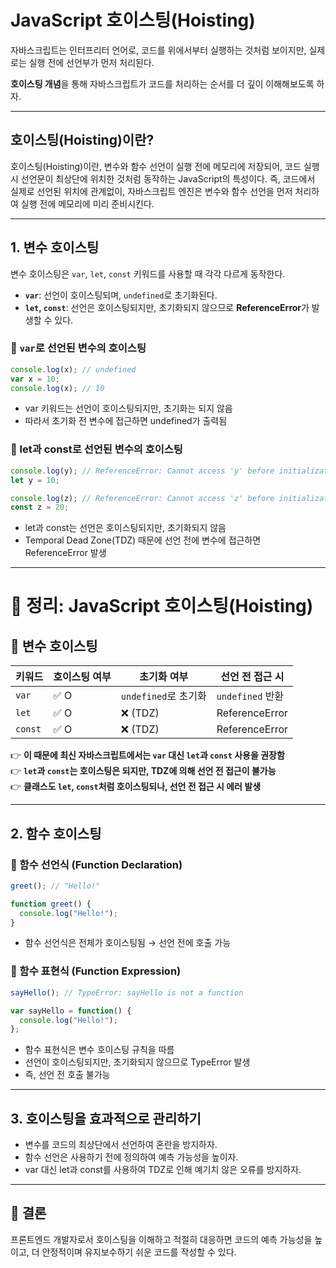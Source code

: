# JavaScript 호이스팅(Hoisting)

자바스크립트는 인터프리터 언어로, 코드를 위에서부터 실행하는 것처럼 보이지만, 실제로는 실행 전에 선언부가 먼저 처리된다.

**호이스팅 개념**을 통해 자바스크립트가 코드를 처리하는 순서를 더 깊이 이해해보도록 하자.

---

## 호이스팅(Hoisting)이란?

호이스팅(Hoisting)이란, 변수와 함수 선언이 실행 전에 메모리에 저장되어, 코드 실행 시 선언문이 최상단에 위치한 것처럼 동작하는 JavaScript의 특성이다.
즉, 코드에서 실제로 선언된 위치에 관계없이, 자바스크립트 엔진은 변수와 함수 선언을 먼저 처리하여 실행 전에 메모리에 미리 준비시킨다.

---

## 1. 변수 호이스팅

변수 호이스팅은 `var`, `let`, `const` 키워드를 사용할 때 각각 다르게 동작한다.

- **`var`**: 선언이 호이스팅되며, `undefined`로 초기화된다.
- **`let`, `const`**: 선언은 호이스팅되지만, 초기화되지 않으므로 **ReferenceError**가 발생할 수 있다.

### 🔹 `var`로 선언된 변수의 호이스팅
```js
console.log(x); // undefined
var x = 10;
console.log(x); // 10
```
- var 키워드는 선언이 호이스팅되지만, 초기화는 되지 않음
- 따라서 초기화 전 변수에 접근하면 undefined가 출력됨

### 🔹 let과 const로 선언된 변수의 호이스팅
```js
console.log(y); // ReferenceError: Cannot access 'y' before initialization
let y = 10;

console.log(z); // ReferenceError: Cannot access 'z' before initialization
const z = 20;
```
- let과 const는 선언은 호이스팅되지만, 초기화되지 않음
- Temporal Dead Zone(TDZ) 때문에 선언 전에 변수에 접근하면 ReferenceError 발생
---

# 📌 정리: JavaScript 호이스팅(Hoisting)

## 🔹 변수 호이스팅

| 키워드  | 호이스팅 여부 | 초기화 여부 | 선언 전 접근 시 |
|--------|-------------|------------|----------------|
| `var`  | ✅ O | `undefined`로 초기화 | `undefined` 반환 |
| `let`  | ✅ O | ❌ (TDZ) | ReferenceError |
| `const`| ✅ O | ❌ (TDZ) | ReferenceError |

👉 **이 때문에 최신 자바스크립트에서는 `var` 대신 `let`과 `const` 사용을 권장함**  
👉 **`let`과 `const`는 호이스팅은 되지만, TDZ에 의해 선언 전 접근이 불가능**  
👉 **클래스도 `let`, `const`처럼 호이스팅되나, 선언 전 접근 시 에러 발생**

---

## 2. 함수 호이스팅

### 🔹 함수 선언식 (Function Declaration)
```js
greet(); // "Hello!"

function greet() {
  console.log("Hello!");
}
```
- 함수 선언식은 전체가 호이스팅됨 → 선언 전에 호출 가능
### 🔹 함수 표현식 (Function Expression)
```js
sayHello(); // TypeError: sayHello is not a function

var sayHello = function() {
  console.log("Hello!");
};
```
- 함수 표현식은 변수 호이스팅 규칙을 따름
- 선언이 호이스팅되지만, 초기화되지 않으므로 TypeError 발생
- 즉, 선언 전 호출 불가능
---
## 3. 호이스팅을 효과적으로 관리하기
- 변수를 코드의 최상단에서 선언하여 혼란을 방지하자.
- 함수 선언은 사용하기 전에 정의하여 예측 가능성을 높이자.
- var 대신 let과 const를 사용하여 TDZ로 인해 예기치 않은 오류를 방지하자.
---

## 📌 결론
프론트엔드 개발자로서 호이스팅을 이해하고 적절히 대응하면 코드의 예측 가능성을 높이고,
더 안정적이며 유지보수하기 쉬운 코드를 작성할 수 있다.

